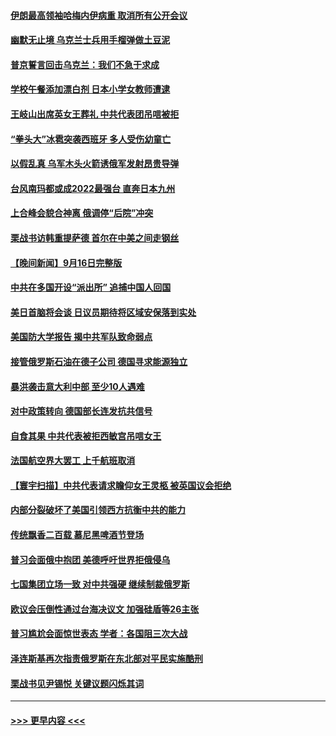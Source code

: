 #### [伊朗最高领袖哈梅内伊病重 取消所有公开会议](../pages/prog202/a103529705.md?t=09172250) 
#### [幽默无止境 乌克兰士兵用手榴弹做土豆泥](../pages/prog202/a103530592.md?t=09172250) 
#### [普京誓言回击乌克兰：我们不急于求成](../pages/prog202/a103530596.md?t=09172250) 
#### [学校午餐添加漂白剂 日本小学女教师遭逮](../pages/prog202/a103530573.md?t=09172250) 
#### [王岐山出席英女王葬礼 中共代表团吊唁被拒](../pages/prog202/a103530540.md?t=09172250) 
#### [“拳头大”冰雹突袭西班牙 多人受伤幼童亡](../pages/prog202/a103530551.md?t=09172250) 
#### [以假乱真 乌军木头火箭诱俄军发射昂贵导弹](../pages/prog202/a103530546.md?t=09172250) 
#### [台风南玛都或成2022最强台 直奔日本九州](../pages/prog202/a103530533.md?t=09172250) 
#### [上合峰会貌合神离 俄调停“后院”冲突](../pages/prog202/a103530513.md?t=09172250) 
#### [栗战书访韩重提萨德 首尔在中美之间走钢丝](../pages/prog202/a103530440.md?t=09172250) 
#### [【晚间新闻】9月16日完整版](../pages/prog202/a103530407.md?t=09172250) 
#### [中共在多国开设“派出所” 追捕中国人回国](../pages/prog202/a103530419.md?t=09172250) 
#### [美日首脑将会谈 日议员期待将区域安保落到实处](../pages/prog202/a103530290.md?t=09172250) 
#### [美国防大学报告 揭中共军队致命弱点](../pages/prog202/a103530288.md?t=09172250) 
#### [接管俄罗斯石油在德子公司 德国寻求能源独立](../pages/prog202/a103530283.md?t=09172250) 
#### [暴洪袭击意大利中部 至少10人遇难](../pages/prog202/a103530281.md?t=09172250) 
#### [对中政策转向 德国部长连发抗共信号](../pages/prog202/a103530279.md?t=09172250) 
#### [自食其果 中共代表被拒西敏宫吊唁女王](../pages/prog202/a103530277.md?t=09172250) 
#### [法国航空界大罢工 上千航班取消](../pages/prog202/a103530225.md?t=09172250) 
#### [【寰宇扫描】中共代表请求瞻仰女王灵柩 被英国议会拒绝](../pages/prog202/a103530138.md?t=09172250) 
#### [内部分裂破坏了美国引领西方抗衡中共的能力](../pages/prog202/a103530125.md?t=09172250) 
#### [传统飘香二百载 慕尼黑啤酒节登场](../pages/prog202/a103530045.md?t=09172250) 
#### [普习会面俄中抱团 美德呼吁世界拒俄侵乌](../pages/prog202/a103530067.md?t=09172250) 
#### [七国集团立场一致 对中共强硬 继续制裁俄罗斯](../pages/prog202/a103530031.md?t=09172250) 
#### [欧议会压倒性通过台海决议文 加强硅盾等26主张](../pages/prog202/a103530035.md?t=09172250) 
#### [普习尴尬会面惊世表态 学者：各国阻三次大战](../pages/prog202/a103530027.md?t=09172250) 
#### [泽连斯基再次指责俄罗斯在东北部对平民实施酷刑](../pages/prog202/a103530057.md?t=09172250) 
#### [栗战书见尹锡悦 关键议题闪烁其词](../pages/prog202/a103530029.md?t=09172250) 

----
#### [ >>> 更早内容 <<< ](../indexes/prog202-earlier.md)
